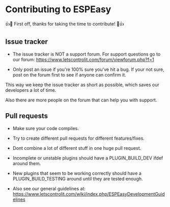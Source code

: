 # Contributing to ESPEasy

:+1::tada: First off, thanks for taking the time to contribute! :tada::+1:

## Issue tracker

* The issue tracker is NOT a support forum. For support questions go to our forum: https://www.letscontrolit.com/forum/viewforum.php?f=1

* Only post an issue if you're 100% sure you've hit a bug. If your not sure, post on the forum first to see if anyone can confirm it.

This way we keep the issue tracker as short as possible, which saves our developers a lot of time.

Also there are more people on the forum that can help you with support.

## Pull requests

 * Make sure your code compiles.
 
 * Try to create different pull requests for different features/fixes. 
 
 * Dont combine a lot of different stuff in one huge pull request.

 * Incomplete or unstable plugins should have a PLUGIN_BUILD_DEV ifdef around them.
 
 * New plugins that seem to be working correctly should have a PLUGIN_BUILD_TESTING around until they are tested enough.

 * Also see our general guidelines at: https://www.letscontrolit.com/wiki/index.php/ESPEasyDevelopmentGuidelines
 
 
